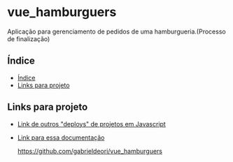 # vue_hamburguers
Aplicação para gerenciamento de pedidos de uma hamburgueria.(Processo de finalização)

## Índice
- [Índice]()
- [Links para projeto]()

## Links para projeto

- [Link de outros "deploys" de projetos em Javascript](https://simple-case-study.vercel.app/)

- [Link para essa documentação](https://github.com/gabrieldeori/vue_hamburguers)

  https://github.com/gabrieldeori/vue_hamburguers
